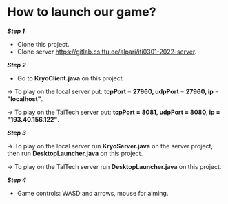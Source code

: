 # How to launch our game?

**_Step 1_**

- Clone this project.
- Clone server https://gitlab.cs.ttu.ee/alpari/iti0301-2022-server.

**_Step 2_**

- Go to **KryoClient.java** on this project.

-> To play on the local server put: **tcpPort = 27960, udpPort = 27960, ip = "localhost"**.

-> To play on the TalTech server put: **tcpPort = 8081, udpPort = 8080, ip = "193.40.156.122"**.

**_Step 3_**

-> To play on the local server run **KryoServer.java** on the server project, then run **DesktopLauncher.java** on this project.

-> To play on the TalTech server run **DesktopLauncher.java** on this project.

**_Step 4_**

- Game controls: WASD and arrows, mouse for aiming.
